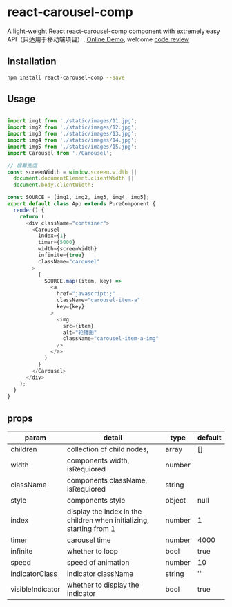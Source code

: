 # react-carousel-comp

A light-weight React react-carousel-comp component with extremely easy API（只适用于移动端项目）. [Online Demo](https://shenxuxiang.github.io/react-carousel-comp/), welcome [code review](https://github.com/shenxuxiang/react-carousel-comp)
## Installation

```sh
npm install react-carousel-comp --save
```

## Usage

```js

import img1 from './static/images/11.jpg';
import img2 from './static/images/12.jpg';
import img3 from './static/images/13.jpg';
import img4 from './static/images/14.jpg';
import img5 from './static/images/15.jpg';
import Carousel from './Carousel';

// 屏幕宽度
const screenWidth = window.screen.width ||
  document.documentElement.clientWidth ||
  document.body.clientWidth;

const SOURCE = [img1, img2, img3, img4, img5];
export default class App extends PureComponent {
  render() {
    return (
      <div className="container">
        <Carousel
          index={1}
          timer={5000}
          width={screenWidth}
          infinite={true}
          className="carousel"
        >
          {
            SOURCE.map((item, key) =>
              <a
                href="javascript:;"
                className="carousel-item-a"
                key={key}
              >
                <img
                  src={item}
                  alt="轮播图"
                  className="carousel-item-a-img"
                />
              </a>
            )
          }
        </Carousel>
      </div>
    );
  }
}
```


## props

| param            | detail                                         | type     | default         |
| ---------------- | -----------------------------------------------| -------- | -------         |
| children         | collection of child nodes,                     | array    | []              |
| width            | components width, isRequiored                  | number   |                 |
| className        | components className, isRequiored              | string   |                 |
| style            | components style                               | object   | null            |
| index            | display the index in the children when initializing, starting from 1                                                                   | number   | 1               |
| timer            | carousel time                                  | number   | 4000            |
| infinite         | whether to loop                                | bool     | true            |
| speed            | speed of animation                             | number   | 10              |
| indicatorClass   | indicator className                            | string   | ''              |
| visibleIndicator | whether to display the indicator               | bool     | true            |
